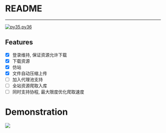 # README
*****
[![py35,py36](https://img.shields.io/badge/Python-3.5|3.6,3|7-green.svg)](https://github.com/Amd794)

## Features
- [x] 登录维持, 保证资源允许下载
- [x] 下载资源
- [x] 仿站
- [x] 文件自动压缩上传
- [ ] 加入代理池支持
- [ ] 全站资源爬取入库
- [ ] 同时支持协程, 最大限度优化爬取速度

# Demonstration
![](./moxingv1_1.gif)

